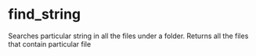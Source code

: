 # find_string
Searches particular string in all the files under a folder. Returns all the files that contain particular file
